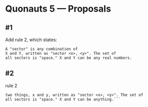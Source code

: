 # Quonauts 5 — Proposals

<a name='1'/>

## #1

Add rule 2, which states:
```
A "sector" is any combination of
X and Y, written as "sector <x>, <y>". The set of
all sectors is "space." X and Y can be any real numbers.

```

<a name='2'/>

## #2

rule 2
```A "sector" is any combination of
two things, x and y, written as "sector <x>, <y>". The set of
all sectors is "space." X and Y can be anything.```

